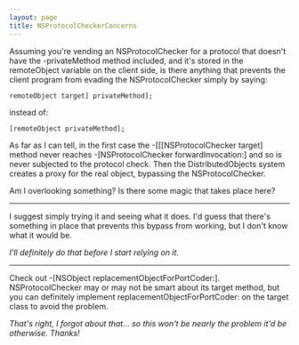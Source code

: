 ```yaml
---
layout: page
title: NSProtocolCheckerConcerns
---
```




Assuming you're vending an NSProtocolChecker for a protocol that doesn't have the     -privateMethod method included, and it's stored in the     remoteObject variable on the client side, is there anything that prevents the client program from evading the NSProtocolChecker simply by saying:

    remoteObject target] privateMethod];

instead of:

    [remoteObject privateMethod];

As far as I can tell, in the first case the     -[[[NSProtocolChecker target] method never reaches     -[NSProtocolChecker forwardInvocation:] and so is never subjected to the protocol check. Then the DistributedObjects system creates a proxy for the real object, bypassing the NSProtocolChecker.

Am I overlooking something? Is there some magic that takes place here?

----

I suggest simply trying it and seeing what it does. I'd guess that there's something in place that prevents this bypass from working, but I don't know what it would be.

*I'll definitely do that before I start relying on it.*

----

Check out -[NSObject replacementObjectForPortCoder:].  NSProtocolChecker may or may not be smart about its target method, but you can definitely implement replacementObjectForPortCoder: on the target class to avoid the problem.

*That's right, I forgot about that... so this won't be nearly the problem it'd be otherwise. Thanks!*

